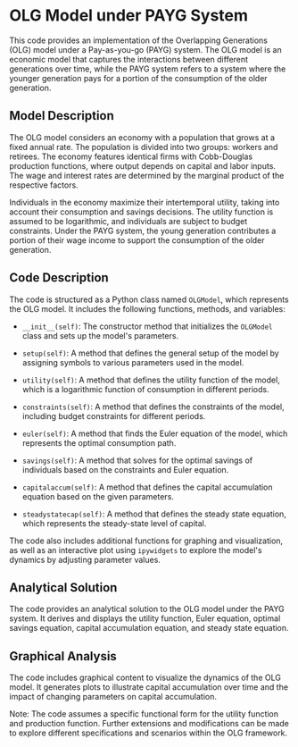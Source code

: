 # OLG Model under PAYG System

This code provides an implementation of the Overlapping Generations (OLG) model under a Pay-as-you-go (PAYG) system. The OLG model is an economic model that captures the interactions between different generations over time, while the PAYG system refers to a system where the younger generation pays for a portion of the consumption of the older generation.

## Model Description

The OLG model considers an economy with a population that grows at a fixed annual rate. The population is divided into two groups: workers and retirees. The economy features identical firms with Cobb-Douglas production functions, where output depends on capital and labor inputs. The wage and interest rates are determined by the marginal product of the respective factors.

Individuals in the economy maximize their intertemporal utility, taking into account their consumption and savings decisions. The utility function is assumed to be logarithmic, and individuals are subject to budget constraints. Under the PAYG system, the young generation contributes a portion of their wage income to support the consumption of the older generation.

## Code Description

The code is structured as a Python class named `OLGModel`, which represents the OLG model. It includes the following functions, methods, and variables:

- `__init__(self)`: The constructor method that initializes the `OLGModel` class and sets up the model's parameters.

- `setup(self)`: A method that defines the general setup of the model by assigning symbols to various parameters used in the model.

- `utility(self)`: A method that defines the utility function of the model, which is a logarithmic function of consumption in different periods.

- `constraints(self)`: A method that defines the constraints of the model, including budget constraints for different periods.

- `euler(self)`: A method that finds the Euler equation of the model, which represents the optimal consumption path.

- `savings(self)`: A method that solves for the optimal savings of individuals based on the constraints and Euler equation.

- `capitalaccum(self)`: A method that defines the capital accumulation equation based on the given parameters.

- `steadystatecap(self)`: A method that defines the steady state equation, which represents the steady-state level of capital.

The code also includes additional functions for graphing and visualization, as well as an interactive plot using `ipywidgets` to explore the model's dynamics by adjusting parameter values.

## Analytical Solution

The code provides an analytical solution to the OLG model under the PAYG system. It derives and displays the utility function, Euler equation, optimal savings equation, capital accumulation equation, and steady state equation.

## Graphical Analysis

The code includes graphical content to visualize the dynamics of the OLG model. It generates plots to illustrate capital accumulation over time and the impact of changing parameters on capital accumulation.

Note: The code assumes a specific functional form for the utility function and production function. Further extensions and modifications can be made to explore different specifications and scenarios within the OLG framework.

